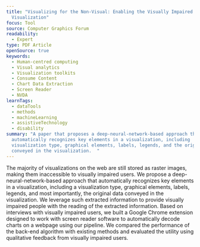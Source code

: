 ```yaml
---
title: "Visualizing for the Non‐Visual: Enabling the Visually Impaired to Use
  Visualization"
focus: Tool
source: Computer Graphics Forum
readability:
  - Expert
type: PDF Article
openSource: true
keywords:
  - Human-centred computing
  - Visual analytics
  - Visualization toolkits
  - Consume Content
  - Chart Data Extraction
  - Screen Reader
  - NVDA
learnTags:
  - dataTools
  - methods
  - machineLearning
  - assistiveTechnology
  - disability
summary: "A paper that proposes a deep‐neural‐network‐based approach that
  automatically recognizes key elements in a visualization, including
  visualization type, graphical elements, labels, legends, and the original data
  conveyed in the visualization.  "
---
```

The majority of visualizations on the web are still stored as raster images, making them inaccessible to visually impaired users. We propose a deep-neural-network-based approach that automatically recognizes key elements in a visualization, including a visualization type, graphical elements, labels, legends, and most importantly, the original data conveyed in the visualization. We leverage such extracted information to provide visually impaired people with the reading of the extracted information. Based on interviews with visually impaired users, we built a Google Chrome extension designed to work with screen reader software to automatically decode charts on a webpage using our pipeline. We compared the performance of the back-end algorithm with existing methods and evaluated the utility using qualitative feedback from visually impaired users.